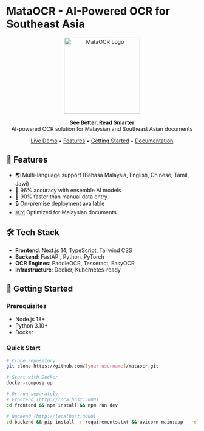 # MataOCR - AI-Powered OCR for Southeast Asia

<p align="center">
  <img src="frontend/public/logo.png" alt="MataOCR Logo" width="200">
</p>

<p align="center">
  <strong>See Better, Read Smarter</strong><br>
  AI-powered OCR solution for Malaysian and Southeast Asian documents
</p>

<p align="center">
  <a href="https://mataocr.com">Live Demo</a> •
  <a href="#features">Features</a> •
  <a href="#getting-started">Getting Started</a> •
  <a href="/docs">Documentation</a>
</p>

## 🌟 Features

- 🌏 Multi-language support (Bahasa Malaysia, English, Chinese, Tamil, Jawi)
- 🎯 96% accuracy with ensemble AI models
- 🚀 90% faster than manual data entry
- 🔒 On-premise deployment available
- 🇲🇾 Optimized for Malaysian documents

## 🛠️ Tech Stack

- **Frontend**: Next.js 14, TypeScript, Tailwind CSS
- **Backend**: FastAPI, Python, PyTorch
- **OCR Engines**: PaddleOCR, Tesseract, EasyOCR
- **Infrastructure**: Docker, Kubernetes-ready

## 🚀 Getting Started

### Prerequisites
- Node.js 18+
- Python 3.10+
- Docker

### Quick Start

```bash
# Clone repository
git clone https://github.com/[your-username]/mataocr.git

# Start with Docker
docker-compose up

# Or run separately:
# Frontend (http://localhost:3000)
cd frontend && npm install && npm run dev

# Backend (http://localhost:8000)
cd backend && pip install -r requirements.txt && uvicorn main:app --reload
